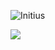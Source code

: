 <p align="left"> <img src="https://komarev.com/ghpvc/?username=Synerro" alt="Initius" /> </p>

![](https://github-readme-stats.vercel.app/api?username=Initius1337&amp;show_icons=true&theme=radical)
